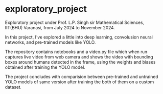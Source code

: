 # exploratory_project
Exploratory project under Prof. L.P. Singh sir Mathematical Sciences, IIT(BHU) Varanasi, from July 2024 to November 2024.


In this project, I've explored a little into deep learning, convolusion neural networks, and pre-trained models like YOLO.

The repository contains notebooks and a video.py file which when run captures live video from web camera and shows the video with bounding boxes around humans detected in the frame, using the weights and biases obtained after training the YOLO model.

The project concludes with comparision between pre-trained and untrained YOLO models of same version after training the both of them on a custom dataset.
